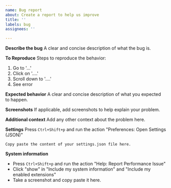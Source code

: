 ```yaml
---
name: Bug report
about: Create a report to help us improve
title: ''
labels: bug
assignees: ''

---
```


**Describe the bug**
A clear and concise description of what the bug is.

**To Reproduce**
Steps to reproduce the behavior:

1. Go to '...'
2. Click on '....'
3. Scroll down to '....'
4. See error

**Expected behavior**
A clear and concise description of what you expected to happen.

**Screenshots**
If applicable, add screenshots to help explain your problem.

**Additional context**
Add any other context about the problem here.

**Settings**
Press `Ctrl+Shift+p` and run the action "Preferences: Open Settings (JSON)"

```
Copy paste the content of your settings.json file here.
```

**System information**
- Press `Ctrl+Shift+p` and run the action "Help: Report Performance Issue"
- Click "show" in "Include my system information" and "Include my enabled extensions"
- Take a screenshot and copy paste it here.
